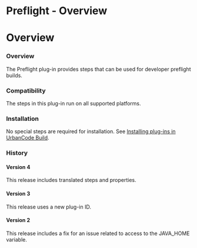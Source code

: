 
Preflight - Overview
====================

# Overview


### Overview




The Preflight plug-in provides steps that can be used for developer preflight builds.

### Compatibility

The steps in this plug-in run on all supported platforms.

### Installation

No special steps are required for installation. See [Installing plug-ins in UrbanCode Build](http://www-01.ibm.com/support/knowledgecenter/#!/SS8NMD_6.1.0/com.ibm.ucbuild.doc/topics/plugin_ch.html "Installing plug-ins in UrbanCode Build").

### History

#### Version 4

This release includes translated steps and properties.

#### Version 3

This release uses a new plug-in ID.

#### Version 2

This release includes a fix for an issue related to access to the JAVA\_HOME variable.

